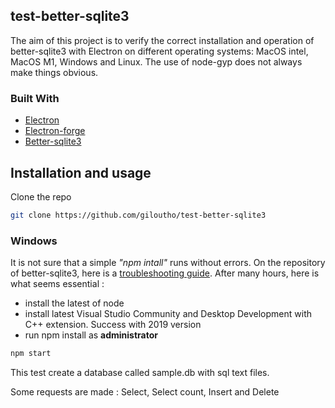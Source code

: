 ## test-better-sqlite3

The aim of this project is to verify the correct installation and operation of better-sqlite3 with Electron on different operating systems: MacOS intel, MacOS M1, Windows and Linux. The use of node-gyp does not always make things obvious.

### Built With

* [Electron](https://www.electronjs.org/)
* [Electron-forge](https://github.com/electron-userland/electron-forge)
* [Better-sqlite3](https://github.com/JoshuaWise/better-sqlite3)


## Installation and usage
 
Clone the repo
```sh
git clone https://github.com/giloutho/test-better-sqlite3
```

### Windows
It is not sure that a simple _"npm intall"_ runs without errors. On the repository of better-sqlite3, here is a [troubleshooting guide](https://github.com/JoshuaWise/better-sqlite3/blob/master/docs/troubleshooting.md). After many hours, here is what seems essential :
* install the latest of node
* install latest Visual Studio Community and Desktop Development with C++ extension. Success with 2019 version
* run npm install as __administrator__

```sh
npm start
```
This test create a database called sample.db with sql text files.

Some requests are made : Select, Select count, Insert and Delete
